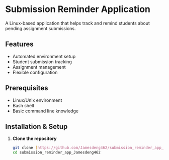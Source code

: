 # Submission Reminder Application

A Linux-based application that helps track and remind students about pending assignment submissions.

## Features
- Automated environment setup
- Student submission tracking
- Assignment management
- Flexible configuration

## Prerequisites
- Linux/Unix environment
- Bash shell
- Basic command line knowledge

## Installation & Setup

1. **Clone the repository**
   ```bash
   git clone [https://github.com/Jamesdeng462/submission_reminder_app_Jamesdeng462.git]
   cd submission_reminder_app_Jamesdeng462
